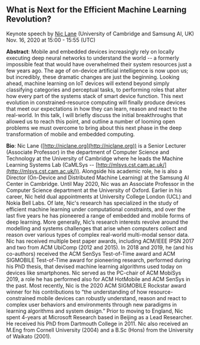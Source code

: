 ## What is Next for the Efficient Machine Learning Revolution? 
Keynote speech by [Nic Lane](http://niclane.org/) (University of Cambridge and Samsung AI, UK)  
Nov. 16, 2020 at 15:00 - 15:55 (UTC)

**Abstract**: Mobile and embedded devices increasingly rely on locally executing deep neural networks to understand the world -- a formerly impossible feat that would have overwhelmed their system resources just a few years ago. The age of on-device artificial intelligence is now upon us; but incredibly, these dramatic changes are just the beginning. Looking ahead, machine learning on IoT devices will extend beyond simply classifying categories and perceptual tasks, to performing roles that alter how every part of the systems stack of smart device function. This next evolution in constrained-resource computing will finally produce devices that meet our expectations in how they can learn, reason and react to the real-world. In this talk, I will briefly discuss the initial breakthroughs that allowed us to reach this point, and outline a number of looming open problems we must overcome to bring about this next phase in the deep transformation of mobile and embedded computing.

**Bio**: Nic Lane ([http://niclane.org](http://niclane.org)) is a Senior Lecturer (Associate Professor) in the department of Computer Science and Technology at the University of Cambridge where he leads the Machine Learning Systems Lab (CaMLSys -- [http://mlsys.cst.cam.ac.uk/](http://mlsys.cst.cam.ac.uk/)). Alongside his academic role, he is also a Director (On-Device and Distributed Machine Learning) at the Samsung AI Center in Cambridge. Until May 2020, Nic was an Associate Professor in the Computer Science department at the University of Oxford. Earlier in his career, Nic held dual appointments at University College London (UCL) and Nokia Bell Labs. Of late, Nic's research has specialized in the study of efficient machine learning under computational constraints, and over the last five years he has pioneered a range of embedded and mobile forms of deep learning. More generally, Nic’s research interests revolve around the modelling and systems challenges that arise when computers collect and reason over various types of complex real-world multi-modal sensor data. Nic has received multiple best paper awards, including ACM/IEEE IPSN 2017 and two from ACM UbiComp (2012 and 2015). In 2018 and 2019, he (and his co-authors) received the ACM SenSys Test-of-Time award and ACM SIGMOBILE Test-of-Time award for pioneering research, performed during his PhD thesis, that devised machine learning algorithms used today on devices like smartphones. Nic served as the PC-chair of ACM MobiSys 2019, a role he has performed also for ACM HotMobile and ACM SenSys in the past. Most recently, Nic is the 2020 ACM SIGMOBILE Rockstar award winner for his contributions to “the understanding of how resource-constrained mobile devices can robustly understand, reason and react to complex user behaviors and environments through new paradigms in learning algorithms and system design.” Prior to moving to England, Nic spent 4-years at Microsoft Research based in Beijing as a Lead Researcher. He received his PhD from Dartmouth College in 2011. Nic also received an M.Eng from Cornell University (2004) and a B.Sc (Hons) from the University of Waikato (2001).
